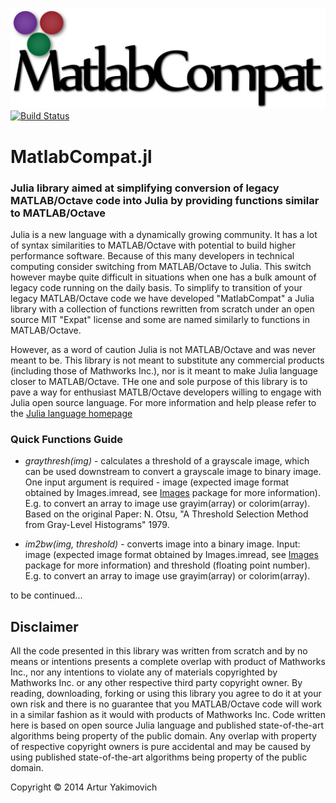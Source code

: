 ![MatlabCompat project](logo.png)
[![Build Status](https://travis-ci.org/MatlabCompat/MatlabCompat.jl.svg?branch=master)](https://travis-ci.org/MatlabCompat/MatlabCompat.jl)

# MatlabCompat.jl
### Julia library aimed at simplifying conversion of legacy MATLAB/Octave code into Julia by providing functions similar to MATLAB/Octave



Julia is a new language with a dynamically growing community. It has a lot of syntax similarities to MATLAB/Octave with potential to build higher performance software. Because of this many developers in technical computing consider switching from MATLAB/Octave to Julia. This switch however maybe quite difficult in situations when one has a bulk amount of legacy code running on the daily basis. To simplify to transition of your legacy MATLAB/Octave code we have developed "MatlabCompat" a Julia library with a collection of functions rewritten from scratch under an open source MIT "Expat" license and some are named similarly to functions in MATLAB/Octave.



However, as a word of caution Julia is not MATLAB/Octave and was never meant to be. This library is not meant to substitute any commercial products (including those of Mathworks Inc.), nor is it meant to make Julia language closer to MATLAB/Octave. THe one and sole purpose of this library is to pave a way for enthusiast MATLB/Octave developers willing to engage with Julia open source language. For more information and help please refer to the [Julia language homepage](http://www.julialang.org/)

### Quick Functions Guide

* _graythresh(img)_ - calculates a threshold of a grayscale image, which can be used downstream to convert a grayscale image to binary image. One
 input argument is required - image (expected image format obtained by Images.imread, see [Images](https://github.com/timholy/Images.jl) package for more information). E.g. to convert an array to image use grayim(array) or colorim(array). Based on the original Paper: N. Otsu, "A Threshold Selection Method from Gray-Level Histograms" 1979.


* _im2bw(img, threshold)_ - converts image into a binary image. Input: image (expected image format obtained by Images.imread, see [Images](https://github.com/timholy/Images.jl) package for more information) and threshold (floating point number). E.g. to convert an array to image use grayim(array) or colorim(array).

to be continued...

## Disclaimer
All the code presented in this library was written from scratch and by no means or intentions presents a complete overlap with product of Mathworks Inc., nor any intentions to violate any of materials copyrighted by Mathworks Inc. or any other respective third party copyright owner. By reading, downloading, forking or using this library you agree to do it at your own risk and there is no guarantee that you MATLAB/Octave code will work in a similar fashion as it would with products of Mathworks Inc. Code written here is based on open source Julia language and published state-of-the-art algorithms being property of the public domain. Any overlap with property of respective copyright owners is pure accidental and may be caused by using published state-of-the-art algorithms being property of the public domain.

Copyright © 2014 Artur Yakimovich